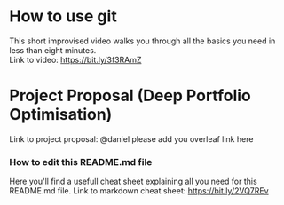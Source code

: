 # How to use git
This short improvised video walks you through all the basics you need in less than eight minutes.  
Link to video:
https://bit.ly/3f3RAmZ

# Project Proposal (Deep Portfolio Optimisation)
Link to project proposal:
@daniel please add you overleaf link here

### How to edit this README.md file
Here you'll find a usefull cheat sheet explaining all you need for this README.md file.
Link to markdown cheat sheet:
https://bit.ly/2VQ7REv


